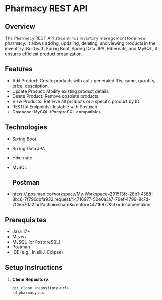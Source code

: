 # Pharmacy REST API

## Overview
The Pharmacy REST API streamlines inventory management for a new pharmacy. It allows adding, updating, deleting, and viewing products in the inventory. Built with Spring Boot, Spring Data JPA, Hibernate, and MySQL, it ensures efficient product organization.

## Features
- Add Product: Create products with auto-generated IDs, name, quantity, price, description.
- Update Product: Modify existing product details.
- Delete Product: Remove obsolete products.
- View Products: Retrieve all products or a specific product by ID.
- RESTful Endpoints: Testable with Postman.
- Database: MySQL (PostgreSQL compatible).

## Technologies
- Spring Boot
- Spring Data JPA
- Hibernate
- MySQL

  ## Postman
-  https://.postman.co/workspace/My-Workspace~2915f3fc-28b1-4588-8bc6-7f790dbfa932/request/44716977-50e0a3a7-76ef-4799-8c7d-7f0e570a2fbd?action=share&creator=44716977&ctx=documentation

## Prerequisites
- Java 17+
- Maven
- MySQL (or PostgreSQL)
- Postman
- IDE (e.g., IntelliJ, Eclipse)

## Setup Instructions
1. **Clone Repository**:
   ```bash
   git clone <repository-url>
   cd pharmacy-api
